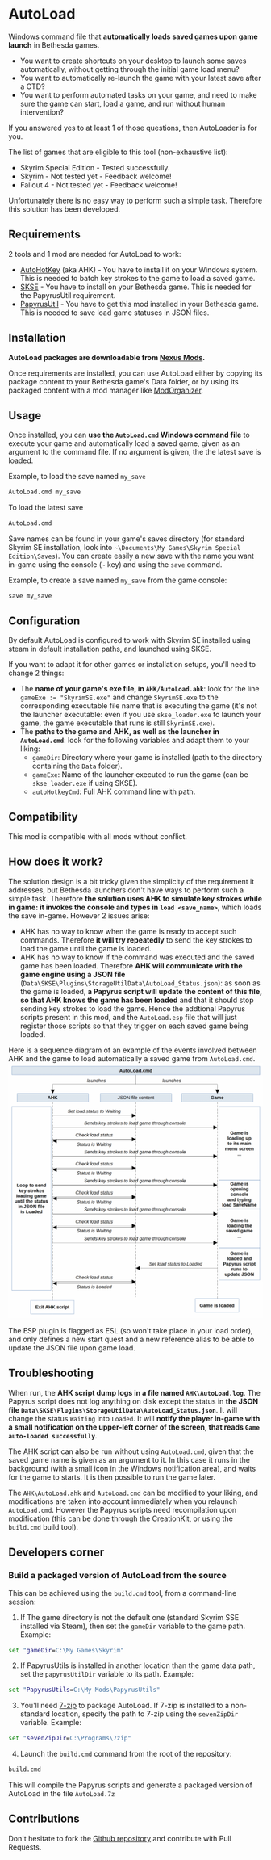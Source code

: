 # AutoLoad

Windows command file that **automatically loads saved games upon game launch** in Bethesda games.

* You want to create shortcuts on your desktop to launch some saves automatically, without getting through the initial game load menu?
* You want to automatically re-launch the game with your latest save after a CTD?
* You want to perform automated tasks on your game, and need to make sure the game can start, load a game, and run without human intervention?

If you answered yes to at least 1 of those questions, then AutoLoader is for you.

The list of games that are eligible to this tool (non-exhaustive list):
* Skyrim Special Edition - Tested successfully.
* Skyrim - Not tested yet - Feedback welcome!
* Fallout 4 - Not tested yet - Feedback welcome!

Unfortunately there is no easy way to perform such a simple task. Therefore this solution has been developed.

## Requirements

2 tools and 1 mod are needed for AutoLoad to work:
* [AutoHotKey](https://www.autohotkey.com/) (aka AHK) - You have to install it on your Windows system. This is needed to batch key strokes to the game to load a saved game.
* [SKSE](https://skse.silverlock.org/) - You have to install on your Bethesda game. This is needed for the PapyrusUtil requirement.
* [PapyrusUtil](https://www.nexusmods.com/skyrimspecialedition/mods/13048) - You have to get this mod installed in your Bethesda game. This is needed to save load game statuses in JSON files.

## Installation

**AutoLoad packages are downloadable from [Nexus Mods](https://www.nexusmods.com/skyrimspecialedition/mods/41478).**

Once requirements are installed, you can use AutoLoad either by copying its package content to your Bethesda game's Data folder, or by using its packaged content with a mod manager like [ModOrganizer](https://www.nexusmods.com/skyrimspecialedition/mods/6194).

## Usage

Once installed, you can **use the `AutoLoad.cmd` Windows command file** to execute your game and automatically load a saved game, given as an argument to the command file.
If no argument is given, the the latest save is loaded.

Example, to load the save named `my_save`
```bat
AutoLoad.cmd my_save
```

To load the latest save
```bat
AutoLoad.cmd
```

Save names can be found in your game's saves directory (for standard Skyrim SE installation, look into `~\Documents\My Games\Skyrim Special Edition\Saves`).
You can create easily a new save with the name you want in-game using the console (`~` key) and using the `save` command.

Example, to create a save named `my_save` from the game console:
```
save my_save
```

## Configuration

By default AutoLoad is configured to work with Skyrim SE installed using steam in default installation paths, and launched using SKSE.

If you want to adapt it for other games or installation setups, you'll need to change 2 things:
* The **name of your game's exe file, in `AHK/AutoLoad.ahk`**: look for the line `gameExe := "SkyrimSE.exe"` and change `SkyrimSE.exe` to the corresponding executable file name that is executing the game (it's not the launcher executable: even if you use `skse_loader.exe` to launch your game, the game executable that runs is still `SkyrimSE.exe`).
* The **paths to the game and AHK, as well as the launcher in `AutoLoad.cmd`**: look for the following variables and adapt them to your liking:
  * `gameDir`: Directory where your game is installed (path to the directory containing the `Data` folder).
  * `gameExe`: Name of the launcher executed to run the game (can be `skse_loader.exe` if using SKSE).
  * `autoHotkeyCmd`: Full AHK command line with path.

## Compatibility

This mod is compatible with all mods without conflict.

## How does it work?

The solution design is a bit tricky given the simplicity of the requirement it addresses, but Bethesda launchers don't have ways to perform such a simple task.
Therefore **the solution uses AHK to simulate key strokes while in game: it invokes the console and types in `load <save_name>`**, which loads the save in-game.
However 2 issues arise:
* AHK has no way to know when the game is ready to accept such commands. Therefore **it will try repeatedly** to send the key strokes to load the game until the game is loaded.
* AHK has no way to know if the command was executed and the saved game has been loaded. Therefore **AHK will communicate with the game engine using a JSON file** (`Data\SKSE\Plugins\StorageUtilData\AutoLoad_Status.json`): as soon as the game is loaded, **a Papyrus script will update the content of this file, so that AHK knows the game has been loaded** and that it should stop sending key strokes to load the game. Hence the addtional Papyrus scripts present in this mod, and the `AutoLoad.esp` file that will just register those scripts so that they trigger on each saved game being loaded.

Here is a sequence diagram of an example of the events involved between AHK and the game to load automatically a saved game from `AutoLoad.cmd`.
![Sequence diagram](https://raw.githubusercontent.com/Muriel-Salvan/AutoLoad/master/docs/sequence.png)

The ESP plugin is flagged as ESL (so won't take place in your load order), and only defines a new start quest and a new reference alias to be able to update the JSON file upon game load.

## Troubleshooting

When run, the **AHK script dump logs in a file named `AHK\AutoLoad.log`**.
The Papyrus script does not log anything on disk except the status in **the JSON file `Data\SKSE\Plugins\StorageUtilData\AutoLoad_Status.json`**. It will change the status `Waiting` into `Loaded`. It will **notify the player in-game with a small notification on the upper-left corner of the screen, that reads `Game auto-loaded successfully`**.

The AHK script can also be run without using `AutoLoad.cmd`, given that the saved game name is given as an argument to it. In this case it runs in the background (with a small icon in the Windows notification area), and waits for the game to starts. It is then possible to run the game later.

The `AHK\AutoLoad.ahk` and `AutoLoad.cmd` can be modified to your liking, and modifications are taken into account immediately when you relaunch `AutoLoad.cmd`. However the Papyrus scripts need recompilation upon modification (this can be done through the CreationKit, or using the `build.cmd` build tool).

## Developers corner

### Build a packaged version of AutoLoad from the source

This can be achieved using the `build.cmd` tool, from a command-line session:
1. If The game directory is not the default one (standard Skyrim SSE installed via Steam), then set the `gameDir` variable to the game path.
Example:
```bat
set "gameDir=C:\My Games\Skyrim"
```
2. If PapyrusUtils is installed in another location than the game data path, set the `papyrusUtilDir` variable to its path.
Example:
```bat
set "PapyrusUtils=C:\My Mods\PapyrusUtils"
```
3. You'll need [7-zip](https://www.7-zip.org/) to package AutoLoad. If 7-zip is installed to a non-standard location, specify the path to 7-zip using the `sevenZipDir` variable.
Example:
```bat
set "sevenZipDir=C:\Programs\7zip"
```
4. Launch the `build.cmd` command from the root of the repository:
```bat
build.cmd
```

This will compile the Papyrus scripts and generate a packaged version of AutoLoad in the file `AutoLoad.7z`

## Contributions

Don't hesitate to fork the [Github repository](https://github.com/Muriel-Salvan/AutoLoad) and contribute with Pull Requests.
